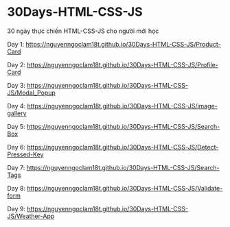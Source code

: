 # 30Days-HTML-CSS-JS

30 ngày thực chiến HTML-CSS-JS cho người mới học

Day 1: https://nguyenngoclam18t.github.io/30Days-HTML-CSS-JS/Product-Card

Day 2: https://nguyenngoclam18t.github.io/30Days-HTML-CSS-JS/Profile-Card

Day 3: https://nguyenngoclam18t.github.io/30Days-HTML-CSS-JS/Modal_Popup

Day 4: https://nguyenngoclam18t.github.io/30Days-HTML-CSS-JS/image-gallery

Day 5: https://nguyenngoclam18t.github.io/30Days-HTML-CSS-JS/Search-Box

Day 6: https://nguyenngoclam18t.github.io/30Days-HTML-CSS-JS/Detect-Pressed-Key

Day 7: https://nguyenngoclam18t.github.io/30Days-HTML-CSS-JS/Search-Tags

Day 8: https://nguyenngoclam18t.github.io/30Days-HTML-CSS-JS/Validate-form

Day 9: https://nguyenngoclam18t.github.io/30Days-HTML-CSS-JS/Weather-App
